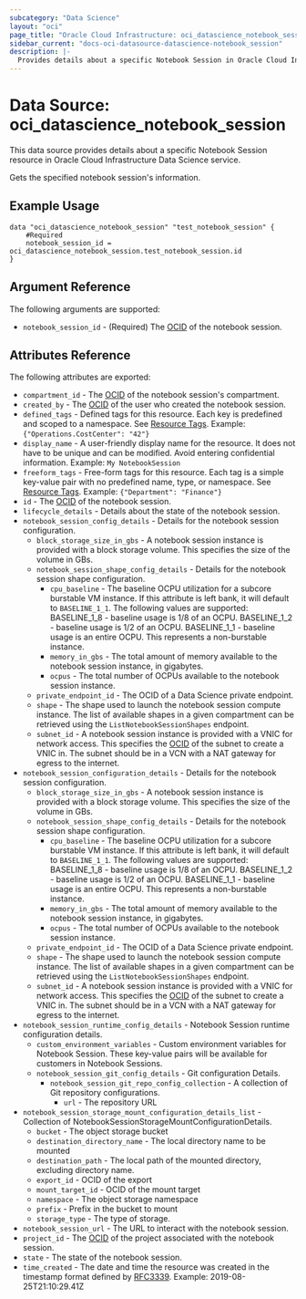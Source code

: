 ```yaml
---
subcategory: "Data Science"
layout: "oci"
page_title: "Oracle Cloud Infrastructure: oci_datascience_notebook_session"
sidebar_current: "docs-oci-datasource-datascience-notebook_session"
description: |-
  Provides details about a specific Notebook Session in Oracle Cloud Infrastructure Data Science service
---
```


# Data Source: oci_datascience_notebook_session
This data source provides details about a specific Notebook Session resource in Oracle Cloud Infrastructure Data Science service.

Gets the specified notebook session's information.

## Example Usage

```hcl
data "oci_datascience_notebook_session" "test_notebook_session" {
	#Required
	notebook_session_id = oci_datascience_notebook_session.test_notebook_session.id
}
```

## Argument Reference

The following arguments are supported:

* `notebook_session_id` - (Required) The [OCID](https://docs.cloud.oracle.com/iaas/Content/General/Concepts/identifiers.htm) of the notebook session.


## Attributes Reference

The following attributes are exported:

* `compartment_id` - The [OCID](https://docs.cloud.oracle.com/iaas/Content/General/Concepts/identifiers.htm) of the notebook session's compartment.
* `created_by` - The [OCID](https://docs.cloud.oracle.com/iaas/Content/General/Concepts/identifiers.htm) of the user who created the notebook session.
* `defined_tags` - Defined tags for this resource. Each key is predefined and scoped to a namespace. See [Resource Tags](https://docs.cloud.oracle.com/iaas/Content/General/Concepts/resourcetags.htm). Example: `{"Operations.CostCenter": "42"}` 
* `display_name` - A user-friendly display name for the resource. It does not have to be unique and can be modified. Avoid entering confidential information. Example: `My NotebookSession` 
* `freeform_tags` - Free-form tags for this resource. Each tag is a simple key-value pair with no predefined name, type, or namespace. See [Resource Tags](https://docs.cloud.oracle.com/iaas/Content/General/Concepts/resourcetags.htm). Example: `{"Department": "Finance"}` 
* `id` - The [OCID](https://docs.cloud.oracle.com/iaas/Content/General/Concepts/identifiers.htm) of the notebook session.
* `lifecycle_details` - Details about the state of the notebook session.
* `notebook_session_config_details` - Details for the notebook session configuration.
	* `block_storage_size_in_gbs` - A notebook session instance is provided with a block storage volume. This specifies the size of the volume in GBs. 
	* `notebook_session_shape_config_details` - Details for the notebook session shape configuration.
		* `cpu_baseline` - The baseline OCPU utilization for a subcore burstable VM instance. If this attribute is left bank, it will default to `BASELINE_1_1`. The following values are supported: BASELINE_1_8 - baseline usage is 1/8 of an OCPU. BASELINE_1_2 - baseline usage is 1/2 of an OCPU. BASELINE_1_1 - baseline usage is an entire OCPU. This represents a non-burstable instance. 
		* `memory_in_gbs` - The total amount of memory available to the notebook session instance, in gigabytes. 
		* `ocpus` - The total number of OCPUs available to the notebook session instance. 
	* `private_endpoint_id` - The OCID of a Data Science private endpoint. 
	* `shape` - The shape used to launch the notebook session compute instance.  The list of available shapes in a given compartment can be retrieved using the `ListNotebookSessionShapes` endpoint. 
	* `subnet_id` - A notebook session instance is provided with a VNIC for network access.  This specifies the [OCID](https://docs.cloud.oracle.com/iaas/Content/General/Concepts/identifiers.htm) of the subnet to create a VNIC in.  The subnet should be in a VCN with a NAT gateway for egress to the internet. 
* `notebook_session_configuration_details` - Details for the notebook session configuration.
	* `block_storage_size_in_gbs` - A notebook session instance is provided with a block storage volume. This specifies the size of the volume in GBs. 
	* `notebook_session_shape_config_details` - Details for the notebook session shape configuration.
		* `cpu_baseline` - The baseline OCPU utilization for a subcore burstable VM instance. If this attribute is left bank, it will default to `BASELINE_1_1`. The following values are supported: BASELINE_1_8 - baseline usage is 1/8 of an OCPU. BASELINE_1_2 - baseline usage is 1/2 of an OCPU. BASELINE_1_1 - baseline usage is an entire OCPU. This represents a non-burstable instance. 
		* `memory_in_gbs` - The total amount of memory available to the notebook session instance, in gigabytes. 
		* `ocpus` - The total number of OCPUs available to the notebook session instance. 
	* `private_endpoint_id` - The OCID of a Data Science private endpoint. 
	* `shape` - The shape used to launch the notebook session compute instance.  The list of available shapes in a given compartment can be retrieved using the `ListNotebookSessionShapes` endpoint. 
	* `subnet_id` - A notebook session instance is provided with a VNIC for network access.  This specifies the [OCID](https://docs.cloud.oracle.com/iaas/Content/General/Concepts/identifiers.htm) of the subnet to create a VNIC in.  The subnet should be in a VCN with a NAT gateway for egress to the internet. 
* `notebook_session_runtime_config_details` - Notebook Session runtime configuration details.
	* `custom_environment_variables` - Custom environment variables for Notebook Session. These key-value pairs will be available for customers in Notebook Sessions.
	* `notebook_session_git_config_details` - Git configuration Details.
		* `notebook_session_git_repo_config_collection` - A collection of Git repository configurations.
			* `url` - The repository URL
* `notebook_session_storage_mount_configuration_details_list` - Collection of NotebookSessionStorageMountConfigurationDetails.
	* `bucket` - The object storage bucket
	* `destination_directory_name` - The local directory name to be mounted
	* `destination_path` - The local path of the mounted directory, excluding directory name.
	* `export_id` - OCID of the export
	* `mount_target_id` - OCID of the mount target
	* `namespace` - The object storage namespace
	* `prefix` - Prefix in the bucket to mount
	* `storage_type` - The type of storage.
* `notebook_session_url` - The URL to interact with the notebook session.
* `project_id` - The [OCID](https://docs.cloud.oracle.com/iaas/Content/General/Concepts/identifiers.htm) of the project associated with the notebook session.
* `state` - The state of the notebook session.
* `time_created` - The date and time the resource was created in the timestamp format defined by [RFC3339](https://tools.ietf.org/html/rfc3339). Example: 2019-08-25T21:10:29.41Z 

